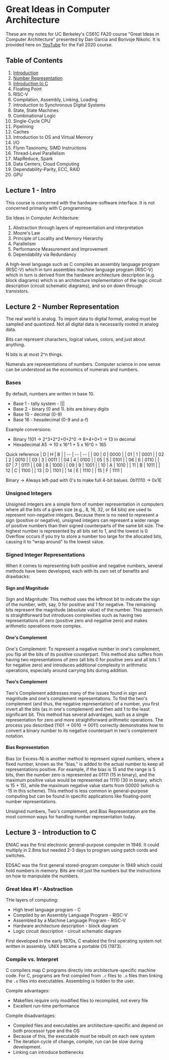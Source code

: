# Great Ideas in Computer Architecture

These are my notes for UC Berkeley's CS61C FA20 course "Great Ideas in Computer Architecture" presented by Dan Garcia and Borivoje Nikolic. It is provided here on [YouTube](https://www.youtube.com/playlist?list=PL0j-r-omG7i0-mnsxN5T4UcVS1Di0isqf) for the Fall 2020 course.

## Table of Contents

1. [Introduction](#lecture-1---intro)
2. [Number Representation](#lecture-2---number-representation)
3. [Introduction to C](#lecture-3---introduction-to-c)
4. Floating Point
5. RISC-V
6. Compilation, Assembly, Linking, Loading
7. Introduction to Synchronous Digital Systems
8. State, State Machines
9. Combinational Logic
10. Single-Cycle CPU
11. Pipelining
12. Caches
13. Introduction to OS and Virtual Memory
14. I/O
15. Flynn Taxonomy, SIMD Instructions
16. Thread-Level Parallelism
17. MapReduce, Spark
18. Data Centers, Cloud Computing
19. Dependability-Parity, ECC, RAID
20. GPU

## Lecture 1 - Intro

This course is concerned with the hardware-software interface. It is not concerned primarily with C programming.

Six Ideas in Computer Architecture:
1. Abstraction through layers of representation and interpretation
2. Moore's Law
3. Principle of Locality and Memory Hierarchy
4. Parallelism
5. Performance Measurement and Improvement
6. Dependability via Redundancy

A high-level language such as C compiles an assembly language program (RISC-V) which in turn assembles machine language program (RISC-V) which in turn is derived from the hardware architecture description (e.g. block diagrams) which is an architecture implementation of the logic circuit description (circuit schematic diagrams), and so on down through transistors.

## Lecture 2 - Number Representation

The real world is analog. To import data to digital format, analog must be sampled and quantized. Not all digital data is necessarily rooted in analog data.

Bits can represent characters, logical values, colors, and just about anything.

N bits is at most 2^n things.

Numerals are representations of numbers. Computer science in one sense can be understood as the economics of numerals and numbers.

### Bases

By default, numbers are written in base 10.

* Base 1 - tally system - |||
* Base 2 - binary (0 and 1). bits are *bi*nary digi*ts*
* Base 10 - decimal (0-9)
* Base 16 - hexadecimal (0-9 and a-f)

Example conversions:
* Binary 1101 -> 2^3+2^2+0+2^0 -> 8+4+0+1 -> 13 in decimal
* Hexadecimal A5 -> 10 x 16^1 + 5 x 16^0 = 165

Quick reference
| D | H | B | 
| -- | -- | -- |
| 00 | 0 | 0000 |
| 01 | 1 | 0001 |
| 02 | 2 | 0010 |
| 03 | 3 | 0011 |
| 04 | 4 | 0100 |
| 05 | 5 | 0101 |
| 06 | 6 | 0110 |
| 07 | 7 | 0111 |
| 08 | 8 | 1000 |
| 09 | 9 | 1001 |
| 10 | A | 1010 |
| 11 | B | 1011 |
| 12 | C | 1100 |
| 13 | D | 1101 |
| 14 | E | 1110 |
| 15 | F | 1111 |

Binary ->
Always left-pad with 0's to make full 4-bit balues.
0b11110 -> 0x1E


### Unsigned Integers
Unsigned integers are a simple form of number representation in computers where all the bits of a given size (e.g., 8, 16, 32, or 64 bits) are used to represent non-negative integers. Because there is no need to represent a sign (positive or negative), unsigned integers can represent a wider range of positive numbers than their signed counterparts of the same bit size. The highest number is represented by all bits set to 1, and the lowest is 0. Overflow occurs if you try to store a number too large for the allocated bits, causing it to "wrap around" to the lowest value.


### Signed Integer Representations
When it comes to representing both positive and negative numbers, several methods have been developed, each with its own set of benefits and drawbacks:

#### Sign and Magnitude ####
Sign and Magnitude: This method uses the leftmost bit to indicate the sign of the number, with, say, 0 for positive and 1 for negative. The remaining bits represent the magnitude (absolute value) of the number. This approach is straightforward but introduces complexities such as having two representations of zero (positive zero and negative zero) and makes arithmetic operations more complex.


#### One's Complement ####

One's Complement: To represent a negative number in one's complement, you flip all the bits of its positive counterpart. This method also suffers from having two representations of zero (all bits 0 for positive zero and all bits 1 for negative zero) and introduces additional complexity in arithmetic operations, especially around carrying bits during addition.


#### Two's Complement ####
Two's Complement addresses many of the issues found in sign and magnitude and one's complement representations. To find the two's complement (and thus, the negative representation) of a number, you first invert all the bits (as in one's complement) and then add 1 to the least significant bit. This method has several advantages, such as a single representation for zero and more straightforward arithmetic operations. The process you described (1101 -> 0010 -> 0011) correctly demonstrates how to convert a binary number to its negative counterpart in two's complement notation.


#### Bias Representation ####

Bias (or Excess-N) is another method to represent signed numbers, where a fixed number, known as the "bias," is added to the actual number to keep all representations positive. For example, if the bias is 15 and the range is 5 bits, then the number zero is represented as 01111 (15 in binary), and the maximum positive value would be represented as 11110 (30 in binary, which is 15 + 15), while the maximum negative value starts from 00000 (which is -15 in this scheme). This method is less common in general-purpose computing but can be found in specific applications like floating-point number representations.

Unsigned numbers, Two's complement, and Bias Representation are the most common ways for handling number representation today.

## Lecture 3 - Introduction to C

ENIAC was the first electronic general-purpose computer in 1946. It could multiply in 2.8ms but needed 2-3 days to program using patch cords and switches.

EDSAC was the first general stored-program computer in 1949 which could hold numbers in memory. Bits are not just the numbers but the instructions on how to manipulate the numbers.

### Great Idea #1 - Abstraction

THe layers of computing:
* High level language program - C
* Compiled by an Assembly Language Program - RISC-V
* Assembled by a Machine Language Program - RISC-V
* Hardware architecture description - block diagram
* Logic circuit description - circuit schematic diagram

First developed in the early 1970s, C enabled the first operating system not written in assembly. UNIX became a portable OS (1973).

### Compile vs. Interpret

C compilers map C programs directly into architecture-specific machine code. For C, programs are first compiled from `.c` files to `.o` files then linking the `.o` files into executables. Assembling is hidden to the user.

Compile advantages:
* Makefiles require only modified files to recompiled, not every file
* Excellent run-time performance

Compile disadvantages:
* Compiled files and executables are architecture-specific and depend on both processor type and the OS
* Because of this, the executable must be rebuilt on each new system
* The iteration cycle of change, compile, run can be slow during development.
* Linking can introduce bottlenecks